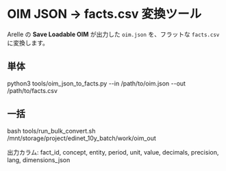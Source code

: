 # OIM JSON → facts.csv 変換ツール

Arelle の **Save Loadable OIM** が出力した `oim.json` を、フラットな `facts.csv` に変換します。

## 単体
python3 tools/oim_json_to_facts.py --in /path/to/oim.json --out /path/to/facts.csv

## 一括
bash tools/run_bulk_convert.sh /mnt/storage/project/edinet_10y_batch/work/oim_out

出力カラム: fact_id, concept, entity, period, unit, value, decimals, precision, lang, dimensions_json
